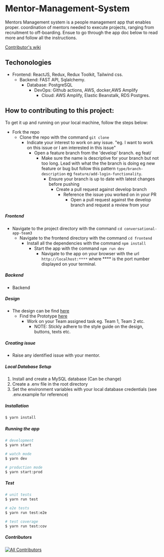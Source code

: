 # Mentor-Management-System

Mentors Management system is a people management app that enables proper.
coordination of mentors needed to execute projects, ranging from recruitment to off-boarding. Ensue to go through the app doc below to read more and follow all the instructions.

[Contributor's wiki](https://github.com/ALCOpenSource/Mentor-Management-System-Team-6/wiki)

## Techonologies

- Frontend: ReactJS, Redux, Redux Toolkit, Tailwind css.
  - Backend: FAST API, Sqlalchemy.
    - Database: PostgreSQL
      - DevOps: Github actions, AWS, docker,AWS Amplify
        - Cloud: AWS Amplify, Elastic Beanstalk, RDS Postgres.

## How to contributing to this project:

To get it up and running on your local machine, follow the steps below:

- Fork the repo
  - Clone the repo with the command `git clone`
    - Indicate your interest to work on any issue. "eg. I want to work on this issue or I am interested in this issue"
      - Open a feature branch from the 'develop' branch. eg feat/
        - Make sure the name is descriptive for your branch but not too long. Lead with what the the branch is doing eg new feature or bug but follow this pattern `type/branch-description` eg `feature/add-login-functionality`.
          - Ensure your branch is up to date with latest changes before pushing
            - Create a pull request against develop branch
              - Reference the issue you worked on in your PR
                - Open a pull request against the develop branch and request a review from your

##### Frontend

- Navigate to the project directory with the command `cd conversational-app-team3`
  - Navigate to the frontend directory with the command `cd frontend`
    - Install all the dependencies with the command `npm install`
      - Start the app with the command `npm run dev`
        - Navigate to the app on your browser with the url `http://localhost:****` where \*\*\*\* is the port number displayed on your terminal.

##### Backend

- Backend

##### Design

- The design can be find [here](https://www.figma.com/file/JNZKj3lachPypSOMBOhC1e/MMS-ALC-0pen-Source-Project?t=oxc4As0deSW7RNa8-0)
  - Find the Prototype [here](https://www.figma.com/proto/JNZKj3lachPypSOMBOhC1e/MMS-ALC-0pen-Source-Project?page-id=6782%3A4428&node-id=6784%3A6712&viewport=565%2C382%2C0.02&scaling=min-zoom&starting-point-node-id=6784%3A6712)
    - Work on your Team assigned task eg. Team 1, Team 2 etc.
      - NOTE: Stickly adhere to the style guide on the design, buttons, texts etc.

##### Creating issue

- Raise any identified issue with your mentor.

##### Local Database Setup

1.  Install and create a MySQL database (Can be change)
2.  Create a .env file in the root directory
3.  Set the environment variables with your local database credentials (see .env.example for reference)

##### Installation

```bash
$ yarn install
```

##### Running the app

```bash
# development
$ yarn start

# watch mode
$ yarn dev

# production mode
$ yarn start:prod
```

##### Test

```bash
# unit tests
$ yarn run test

# e2e tests
$ yarn run test:e2e

# test coverage
$ yarn run test:cov
```

##### Contributors

<!-- ALL-CONTRIBUTORS-LIST:START - Do not remove or modify this section -->

<!-- prettier-ignore-start -->

<!-- markdownlint-disable -->

<!-- markdownlint-restore -->

<!-- prettier-ignore-end -->

<!-- ALL-CONTRIBUTORS-LIST:END -->

<!-- ALL-CONTRIBUTORS-BADGE:START - Do not remove or modify this section -->

[![All Contributors](https://img.shields.io/badge/all_contributors-8-orange.svg?style=flat-square)](#contributors)

<!-- ALL-CONTRIBUTORS-BADGE:END -->

